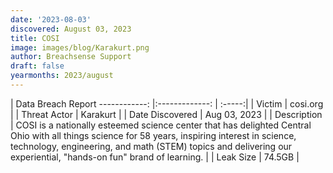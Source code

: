 ```yaml
---
date: '2023-08-03'
discovered: August 03, 2023
title: COSI
image: images/blog/Karakurt.png
author: Breachsense Support
draft: false
yearmonths: 2023/august
---
```



| Data Breach Report
------------:     |:-------------:    | :-----:|
| Victim      | cosi.org      | 
| Threat Actor      | Karakurt      | 
| Date Discovered      | Aug 03, 2023      | 
| Description      | COSI is a nationally esteemed science center that has delighted Central Ohio with all things science for 58 years, inspiring interest in science, technology, engineering, and math (STEM) topics and delivering our experiential, "hands-on fun" brand of learning.      | 
| Leak Size      | 74.5GB      | 

